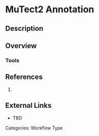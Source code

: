 # MuTect2 Annotation #
## Description ##
## Overview ##
### Tools ###
## References ##
1.

## External Links ##
* TBD

Categories: Workflow Type
